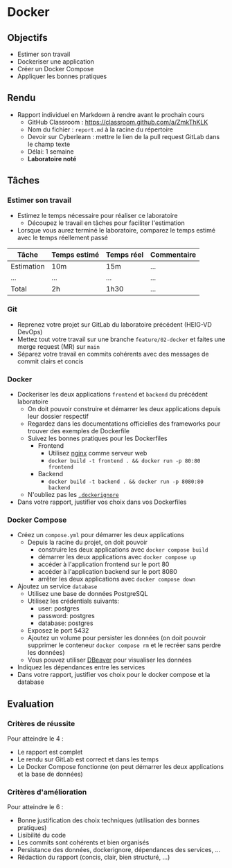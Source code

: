 # Docker

## Objectifs

- Estimer son travail
- Dockeriser une application
- Créer un Docker Compose
- Appliquer les bonnes pratiques

## Rendu

- Rapport individuel en Markdown à rendre avant le prochain cours
  - GitHub Classroom : https://classroom.github.com/a/ZmkThKLK
  - Nom du fichier : `report.md` à la racine du répertoire
  - Devoir sur Cyberlearn : mettre le lien de la pull request GitLab dans le champ texte
  - Délai: 1 semaine
  - **Laboratoire noté**

## Tâches

### Estimer son travail

- Estimez le temps nécessaire pour réaliser ce laboratoire
  - Découpez le travail en tâches pour faciliter l'estimation
- Lorsque vous aurez terminé le laboratoire, comparez le temps estimé avec le temps réellement passé

| Tâche      | Temps estimé | Temps réel | Commentaire |
| ---------- | ------------ | ---------- | ----------- |
| Estimation | 10m          | 15m        | ...         |
| ...        | ...          | ...        | ...         |
| Total      | 2h           | 1h30       | ...         |

### Git

- Reprenez votre projet sur GitLab du laboratoire précédent (HEIG-VD DevOps)
- Mettez tout votre travail sur une branche `feature/02-docker` et faites une merge request (MR) sur `main`
- Séparez votre travail en commits cohérents avec des messages de commit clairs et concis

### Docker

- Dockeriser les deux applications `frontend` et `backend` du précédent laboratoire
  - On doit pouvoir construire et démarrer les deux applications depuis leur dossier respectif
  - Regardez dans les documentations officielles des frameworks pour trouver des exemples de Dockerfile
  - Suivez les bonnes pratiques pour les Dockerfiles
    - Frontend
      - Utilisez [nginx](https://nginx.org/) comme serveur web
      - `docker build -t frontend . && docker run -p 80:80 frontend`
    - Backend
      - `docker build -t backend . && docker run -p 8080:80 backend`
  - N'oubliez pas les [`.dockerignore`](https://docs.docker.com/engine/reference/builder/#dockerignore-file)
- Dans votre rapport, justifier vos choix dans vos Dockerfiles

### Docker Compose

- Créez un `compose.yml` pour démarrer les deux applications
  - Depuis la racine du projet, on doit pouvoir
    - construire les deux applications avec `docker compose build`
    - démarrer les deux applications avec `docker compose up`
    - accéder à l'application frontend sur le port 80
    - accéder à l'application backend sur le port 8080
    - arrêter les deux applications avec `docker compose down`
- Ajoutez un service `database`
  - Utilisez une base de données PostgreSQL
  - Utilisez les crédentials suivants:
    - user: postgres
    - password: postgres
    - database: postgres
  - Exposez le port 5432
  - Ajoutez un volume pour persister les données (on doit pouvoir supprimer le conteneur `docker compose rm` et le recréer sans perdre les données)
  - Vous pouvez utiliser [DBeaver](https://dbeaver.io/) pour visualiser les données
- Indiquez les dépendances entre les services
- Dans votre rapport, justifier vos choix pour le docker compose et la database

## Evaluation

### Critères de réussite

Pour atteindre le 4 :

- Le rapport est complet
- Le rendu sur GitLab est correct et dans les temps
- Le Docker Compose fonctionne (on peut démarrer les deux applications et la base de données)

### Critères d'amélioration

Pour atteindre le 6 :

- Bonne justification des choix techniques (utilisation des bonnes pratiques)
- Lisibilité du code
- Les commits sont cohérents et bien organisés
- Persistance des données, dockerignore, dépendances des services, ...
- Rédaction du rapport (concis, clair, bien structuré, ...)
